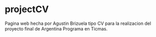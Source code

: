 # projectCV
Pagina web hecha por Agustin Brizuela tipo CV para la realizacion del proyecto final de Argentina Programa en Ticmas.
